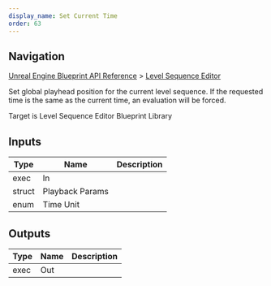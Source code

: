 ```yaml
---
display_name: Set Current Time
order: 63
---
```

## Navigation

[Unreal Engine Blueprint API Reference](https://dev.epicgames.com/documentation/en-us/unreal-engine/BlueprintAPI) > [Level Sequence Editor](https://dev.epicgames.com/documentation/en-us/unreal-engine/BlueprintAPI/LevelSequenceEditor)

Set global playhead position for the current level sequence. If the requested time is the same as the current time, an evaluation will be forced.

Target is Level Sequence Editor Blueprint Library

## Inputs

| Type | Name | Description |
| --- | --- | --- |
| exec | In |  |
| struct | Playback Params |  |
| enum | Time Unit |  |

## Outputs

| Type | Name | Description |
| --- | --- | --- |
| exec | Out |  |
